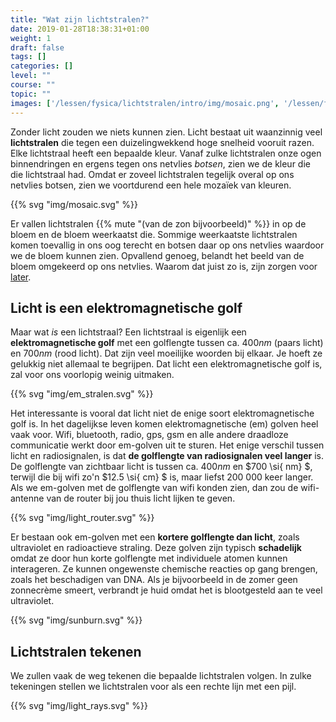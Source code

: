 ```yaml
---
title: "Wat zijn lichtstralen?"
date: 2019-01-28T18:38:31+01:00
weight: 1
draft: false
tags: []
categories: []
level: ""
course: ""
topic: ""
images: ['/lessen/fysica/lichtstralen/intro/img/mosaic.png', '/lessen/fysica/lichtstralen/intro/img/em_stralen.png', '/lessen/fysica/lichtstralen/intro/img/light_router.png', '/lessen/fysica/lichtstralen/intro/img/sunburn.png', '/lessen/fysica/lichtstralen/intro/img/light_rays.png']
---
```

Zonder licht zouden we niets kunnen zien. Licht bestaat uit waanzinnig veel
**lichtstralen** die tegen een duizelingwekkend hoge snelheid vooruit razen.
Elke lichtstraal heeft een bepaalde kleur. Vanaf zulke lichtstralen onze ogen
binnendringen en ergens tegen ons netvlies *botsen*, zien we de kleur die die
lichtstraal had. Omdat er zoveel lichtstralen tegelijk overal op ons netvlies
botsen, zien we voortdurend een hele mozaïek van kleuren.

{{% svg "img/mosaic.svg" %}}

Er vallen lichtstralen {{% mute "(van de zon bijvoorbeeld)" %}}
in op de bloem en de bloem weerkaatst die. Sommige weerkaatste
lichtstralen komen toevallig in ons oog terecht en botsen daar
op ons netvlies waardoor we de bloem kunnen zien.
Opvallend genoeg, belandt het beeld van de bloem omgekeerd op ons netvlies.
Waarom dat juist zo is, zijn zorgen voor [later](../beeldvorming).

## Licht is een elektromagnetische golf
Maar wat *is* een lichtstraal? Een lichtstraal is eigenlijk een
**elektromagnetische golf** met een golflengte tussen ca. $400 \si{ nm}$ (paars
licht) en $700 \si{ nm}$ (rood licht). Dat zijn veel moeilijke woorden bij
elkaar. Je hoeft ze gelukkig niet allemaal te begrijpen. Dat licht een
elektromagnetische golf is, zal voor ons voorlopig weinig uitmaken.

{{% svg "img/em_stralen.svg" %}}

Het interessante is vooral dat licht niet de enige soort elektromagnetische
golf is. In het dagelijkse leven komen elektromagnetische (em) golven heel vaak
voor. Wifi, bluetooth, radio, gps, gsm en alle andere draadloze communicatie
werkt door em-golven uit te sturen. Het enige verschil tussen licht en
radiosignalen, is dat **de golflengte van radiosignalen veel langer** is. De
golflengte van zichtbaar licht is tussen ca. $400 \si{ nm}$ en $700 \si{ nm} $,
terwijl die bij wifi zo'n $12.5 \si{ cm} $ is, maar liefst $200\ 000$ keer langer.
Als we em-golven met de
golflengte van wifi konden zien, dan zou de wifi-antenne van de router bij jou
thuis licht lijken te geven.

{{% svg "img/light_router.svg" %}}

Er bestaan ook em-golven met een **kortere golflengte dan licht**, zoals
ultraviolet en radioactieve straling. Deze golven zijn typisch **schadelijk**
omdat ze door hun korte golflengte met individuele atomen kunnen interageren.
Ze kunnen ongewenste chemische reacties op gang brengen, zoals het beschadigen
van DNA. Als je bijvoorbeeld in de zomer geen zonnecrème smeert, verbrandt je
huid omdat het is blootgesteld aan te veel ultraviolet.

{{% svg "img/sunburn.svg" %}}

## Lichtstralen tekenen
We zullen vaak de weg tekenen die bepaalde lichtstralen volgen. In zulke
tekeningen stellen we lichtstralen voor als een rechte lijn met een pijl.

{{% svg "img/light_rays.svg" %}}
